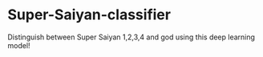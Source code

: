 # Super-Saiyan-classifier
Distinguish between Super Saiyan 1,2,3,4 and god using this deep learning model!
